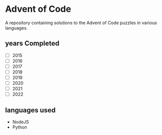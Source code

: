 # Advent of Code
A repository containing solutions to the Advent of Code puzzles in various languages.
## years Completed
 - [ ] 2015
 - [ ] 2016
 - [ ] 2017
 - [ ] 2018
 - [ ] 2019
 - [ ] 2020
 - [ ] 2021
 - [ ] 2022
## languages used
 - NodeJS
 - Python
